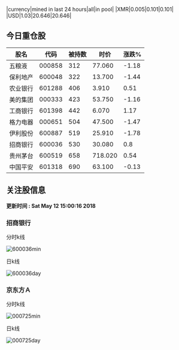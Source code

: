 |currency|mined in last 24 hours|all|in pool|
|XMR|0.005|0.101|0.101|
|USD|1.03|20.646|20.646|

## 今日重仓股 

|股名|代码|被持数|时价|涨跌%|
|---|---|---|---|---|
|五粮液|000858|312|77.060|-1.18|
|保利地产|600048|322|13.700|-1.44|
|农业银行|601288|406|3.910|0.51|
|美的集团|000333|423|53.750|-1.16|
|工商银行|601398|442|6.070|1.17|
|格力电器|000651|504|47.500|-1.47|
|伊利股份|600887|519|25.910|-1.78|
|招商银行|600036|530|30.080|0.8|
|贵州茅台|600519|658|718.020|0.54|
|中国平安|601318|690|63.100|-0.13|

## 关注股信息
**更新时间 : Sat May 12 15:00:16 2018**
### 招商银行 
分时k线

![600036min](http://image.sinajs.cn/newchart/min/n/sh600036.gif)

日k线

![600036day](http://image.sinajs.cn/newchart/daily/n/sh600036.gif)

### 京东方Ａ 
分时k线

![000725min](http://image.sinajs.cn/newchart/min/n/sz000725.gif)

日k线

![000725day](http://image.sinajs.cn/newchart/daily/n/sz000725.gif)
